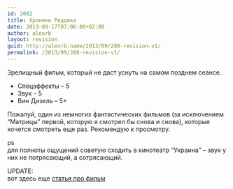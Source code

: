 ```yaml
---
id: 2082
title: Хроники Риддика
date: 2013-09-17T07:06:08+02:00
author: alexrb
layout: revision
guid: http://alexrb.name/2013/09/280-revision-v1/
permalink: /2013/09/280-revision-v1/
---
```

Зрелищный фильм, который не даст уснуть на самом позднем сеансе.

  * Спецэффекты &#8211; 5 
  * Звук &#8211; 5 
  * Вин Дизель &#8211; 5+ 

Пожалуй, один из немногих фантастических фильмов (за исключением &#8220;Матрицы&#8221; первой, которую я смотрел бы снова и снова), которые хочется смотреть еще раз. Рекомендую к просмотру.

ps  
для полноты ощущений советую сходить в кинотеатр &#8220;Украина&#8221; &#8211; звук у них не потрясающий, а сотрясающий.

UPDATE:  
вот здесь еще [статья про фильм](http://www.utro.ru/articles/2004/09/30/356123.shtml)